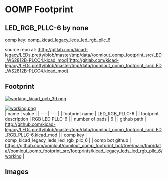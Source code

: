 # OOMP Footprint  
## LED_RGB_PLLC-6  by none  
  
oomp key: oomp_kicad_legacy_leds_led_rgb_pllc_6  
  
source repo at: [http://gitlab.com/kicad-legacy/LEDs.pretty/blob/master/tmp/data//oomlout_oomp_footprint_src/LED_WS2812B-PLCC4.kicad_mod](http://gitlab.com/kicad-legacy/LEDs.pretty/blob/master/tmp/data//oomlout_oomp_footprint_src/LED_WS2812B-PLCC4.kicad_mod)  
## Footprint  
  
[![working_kicad_pcb_3d.png](working_kicad_pcb_3d_600.png)](working_kicad_pcb_3d.png)  
  
[![working.png](working_600.png)](working.png)  
| name | value | 
| --- | --- | 
| footprint name | LED_RGB_PLLC-6 | 
| footprint description | RGB LED PLLC-6 | 
| number of pads | 6 | 
| github path | http://github.com/kicad-legacy/LEDs.pretty/blob/master/tmp/data//oomlout_oomp_footprint_src/LED_RGB_PLLC-6.kicad_mod | 
| oomp key | oomp_kicad_legacy_leds_led_rgb_pllc_6 | 
| oomp bot github | https://github.com/oomlout/oomlout_oomp_footprint_bot/tree/main/tmp/data//oomlout_oomp_footprint_src/footprints/kicad_legacy_leds_led_rgb_pllc_6/working | 
## Images  
